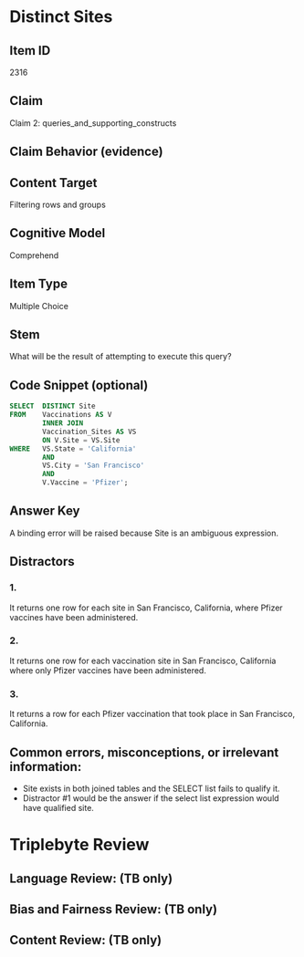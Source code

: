 # Distinct Sites

## Item ID
2316

## Claim
Claim 2: queries_and_supporting_constructs

## Claim Behavior (evidence)

## Content Target
Filtering rows and groups

## Cognitive Model
Comprehend

## Item Type
Multiple Choice

## Stem
What will be the result of attempting to execute this query?

## Code Snippet (optional)
```SQL
SELECT  DISTINCT Site
FROM    Vaccinations AS V
		INNER JOIN 
		Vaccination_Sites AS VS
		ON V.Site = VS.Site
WHERE   VS.State = 'California'
		AND 
		VS.City = 'San Francisco'
		AND 
		V.Vaccine = 'Pfizer';
```

## Answer Key
A binding error will be raised because Site is an ambiguous expression.

## Distractors
### 1.
It returns one row for each site in San Francisco, California, where Pfizer vaccines have been administered.

### 2.
It returns one row for each vaccination site in San Francisco, California where only Pfizer vaccines have been administered.

### 3.
It returns a row for each Pfizer vaccination that took place in San Francisco, California.

## Common errors, misconceptions, or irrelevant information:
- Site exists in both joined tables and the SELECT list fails to qualify it.
- Distractor #1 would be the answer if the select list expression would have qualified site.

# Triplebyte Review


## Language Review: (TB only)


## Bias and Fairness Review: (TB only)


## Content Review: (TB only)

